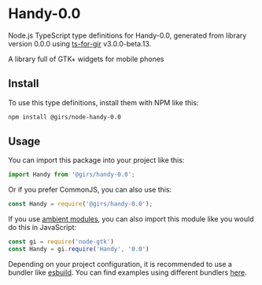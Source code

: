 
# Handy-0.0

Node.js TypeScript type definitions for Handy-0.0, generated from library version 0.0.0 using [ts-for-gir](https://github.com/gjsify/ts-for-gjs) v3.0.0-beta.13.

A library full of GTK+ widgets for mobile phones

## Install

To use this type definitions, install them with NPM like this:
```bash
npm install @girs/node-handy-0.0
```

## Usage

You can import this package into your project like this:
```ts
import Handy from '@girs/handy-0.0';
```

Or if you prefer CommonJS, you can also use this:
```ts
const Handy = require('@girs/handy-0.0');
```

If you use [ambient modules](https://github.com/gjsify/ts-for-gir/tree/main/packages/cli#ambient-modules), you can also import this module like you would do this in JavaScript:

```ts
const gi = require('node-gtk')
const Handy = gi.require('Handy', '0.0')
```

Depending on your project configuration, it is recommended to use a bundler like [esbuild](https://esbuild.github.io/). You can find examples using different bundlers [here](https://github.com/gjsify/ts-for-gir/tree/main/examples).